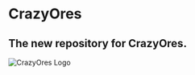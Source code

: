 # CrazyOres
The new repository for CrazyOres.
---
![CrazyOres Logo](https://www.andrewrimpici.com/wp-content/uploads/2019/02/crazyores_featured_image-960x540.jpg)
